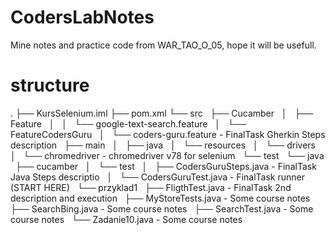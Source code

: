 # CodersLabNotes
Mine notes and practice code from WAR_TAO_O_05, hope it will be usefull.

# structure

.
├── KursSelenium.iml
├── pom.xml
└── src
    ├── Cucamber
    │   ├── Feature
    │   │   └── google-text-search.feature
    │   └── FeatureCodersGuru
    │       └── coders-guru.feature - FinalTask Gherkin Steps description
    ├── main
    │   ├── java
    │   └── resources
    │       └── drivers
    │           └── chromedriver - chromedriver v78 for selenium
    └── test
        └── java
            ├── cucamber
            │   └── test
            │       ├── CodersGuruSteps.java - FinalTask Java Steps descriptio
            │       └── CodersGuruTest.java - FinalTask runner (START HERE)
            └── przyklad1
                ├── FligthTest.java - FinalTask 2nd description and execution
                ├── MyStoreTests.java - Some course notes
                ├── SearchBing.java - Some course notes
                ├── SearchTest.java - Some course notes
                └── Zadanie10.java - Some course notes


